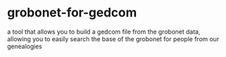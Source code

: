 # grobonet-for-gedcom
a tool that allows you to build a gedcom file from the grobonet data, allowing you to easily search the base of the grobonet for people from our genealogies
